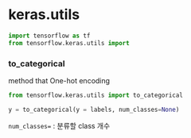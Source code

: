 # keras.utils

```python
import tensorflow as tf
from tensorflow.keras.utils import
```



### to_categorical

method that One-hot encoding

```python
from tensorflow.keras.utils import to_categorical
```



```python
y = to_categorical(y = labels, num_classes=None)
```

`num_classes=` : 분류할 class 개수









